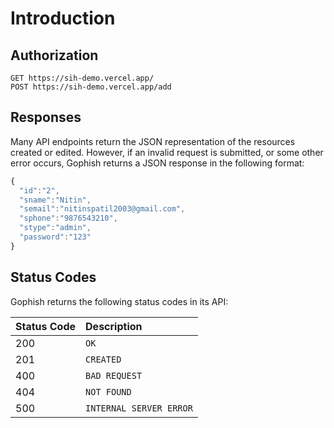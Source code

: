 # Introduction

## Authorization

```http
GET https://sih-demo.vercel.app/
POST https://sih-demo.vercel.app/add
```

## Responses

Many API endpoints return the JSON representation of the resources created or edited. However, if an invalid request is submitted, or some other error occurs, Gophish returns a JSON response in the following format:

```javascript
{
  "id":"2",
  "sname":"Nitin",
  "semail":"nitinspatil2003@gmail.com",
  "sphone":"9876543210",
  "stype":"admin",
  "password":"123"
}
```

## Status Codes

Gophish returns the following status codes in its API:

| Status Code | Description |
| :--- | :--- |
| 200 | `OK` |
| 201 | `CREATED` |
| 400 | `BAD REQUEST` |
| 404 | `NOT FOUND` |
| 500 | `INTERNAL SERVER ERROR` |
